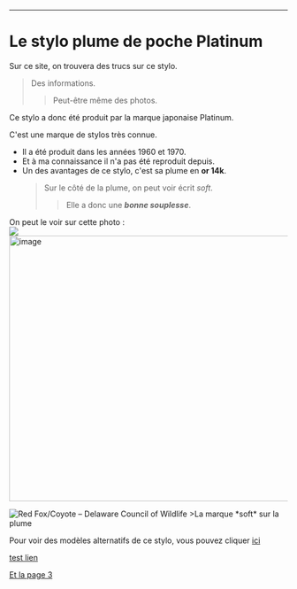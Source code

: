 ---
# Le stylo plume de poche Platinum


Sur ce site, on trouvera des trucs sur ce stylo.

> Des informations.
>> Peut-être même des photos.

Ce stylo a donc été produit par la marque japonaise Platinum.

C'est une marque de stylos très connue.

- Il a été produit dans les années 1960 et 1970.  
- Et à ma connaissance il n'a pas été reproduit depuis.  
- Un des avantages de ce stylo, c'est sa plume en **or 14k**.  
  > Sur le côté de la plume, on peut voir écrit *soft*.  
  >> Elle a donc une ***bonne souplesse***.

On peut le voir sur cette photo :   
<img src="https://i.ibb.co/gZFZ7V8S/IMG20251011140642.jpg"/><img width="640" height="480" alt="image" src="https://github.com/user-attachments/assets/344013a7-6263-4010-aa0e-426aee3faa0d" />

<img src="https://encrypted-tbn2.gstatic.com/images?q=tbn:ANd9GcTj-5yUuepAKXdNxmCe-peJpyJtm0zpLqie93S1TiOIV2dyMw5Ji0KFLqF7FkCI8ijK7u3xm3cIzOJfxf4ttIW31iZzBc-MdxHC0-rppcI" alt="Red Fox/Coyote – Delaware Council of Wildlife"/>
>La marque *soft* sur la plume

Pour voir des modèles alternatifs de ce stylo, vous pouvez cliquer [ici](Modèlesalternatifs.md "Les modèles alternatifs")


[test lien](https://ent.univ-brest.fr/web/expanded)

[Et la page 3](Page3.md)

